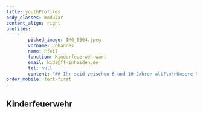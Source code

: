 ```yaml
---
title: youthProfiles
body_classes: modular
content_align: right
profiles:
    -
        picked_image: IMG_0364.jpeg
        vorname: Johannes
        name: Pfeil
        function: Kinderfeuerwehrwart
        email: kids@ff-inheiden.de
        tel: null
        content: "## Ihr seid zwischen 6 und 10 Jahren alt?\n\nUnsere Kinderfeuerwehr ist die Vorstufe der Jugendfeuerwehr und trifft sich Sonntags im 3-Wochen-Rhytmus. Es soll das\nBewusstsein für Sicherheit und Gemeinwohl gefördert werden.\n\nKinder zwischen 6 und 10 Jahren werden spielerisch an die Arbeit der Feuerwehr herangeführt.\n\nUnsere Schwerpunkte sind:\n\nBrandschutzerziehung:\nDen Kindern wird vermittelt, wie man sich im Brandfall richtig verhält, wie man Notrufe absetzt und welche Gefahren durch Feuer und Rauch entstehen können.\n\nSpiel und Spaß:\nDurch Spiele und kreative Aktivitäten wie Basteln werden die Treffen abwechslungsreich gestaltet.\n\nFeuerwehrtechnik:\nDie Kinder bekommen Einblicke in die Geräte und Fahrzeuge der Feuerwehr. Es werden kindgerechte Übungen durchgeführt, wie das Rollen von Schläuchen oder der Aufbau eines Löschangriffs mit Wasser.\n\nTeamarbeit:\nDas Lernen wie wichtig Teamarbeit, Zusammenhalt und gegenseitige Unterstützung ist.\n\nInteresse? Schreibt uns einfach eine E-Mail an kids@ff-inheiden.de. Wir teilen euch gerne mit ob aktuell Plätze frei sind.\n\n![Test](https://feuerwehr.hessen.de/sites/feuerwehr.hessen.de/files/styles/crop_image_style_16_9_lg/public/2022-03/kinderfeuerwehr.png)"
order_mobile: text-first
---
```


<h2><i class="fa-solid fa-fire-flame-simple" style="color: #e24c31;"></i> Kinderfeuerwehr </h2>